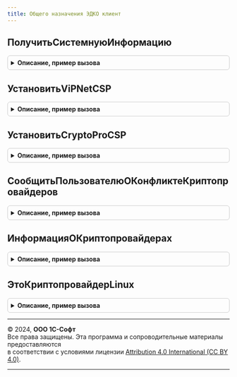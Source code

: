 ```yaml
---
title: Общего назначения ЭДКО клиент
---
```



## ПолучитьСистемнуюИнформацию
<details style="margin: 1em 0; padding: 0.5em; border: 1px solid #ccc; border-radius: 6px;">

<summary style="font-weight: bold; cursor: pointer;">Описание, пример вызова</summary>

```bsl

// Возвращает описание технических характеристик компьютера (только для Windows).
//
// Параметры:
//  ОповещениеОЗавершении - ОписаниеОповещения - описание процедуры, принимающей результат.
//    Результат - Структура:
//      * Выполнено           - Булево - если Истина, то процедура успешно выполнена и получен результат, иначе см. ОписаниеОшибки.
//      * СистемнаяИнформация - ФиксированнаяСтруктура - описание технических характеристик компьютера.
//        ** ИмяОС         - Строка - наименование операционной системы (например, Windows 7, Windows Server 2003 R2 и др.).
//        ** ВерсияОС      - Строка - версия операционной системы в формате РР.П.
//        ** РазрядностьОС - Число - разрядность операционной системы (32 или 64).
//      * ОписаниеОшибки      - Строка - описание ошибки выполнения.
//
//  ВыводитьСообщения - Булево - устанавливает признак необходимости выводить сообщения об ошибках.
//
Процедура ПолучитьСистемнуюИнформацию(ОповещениеОЗавершении, ВыводитьСоообщения = Истина) Экспорт
```

Пример вызова
```bsl
ОбщегоНазначенияЭДКОКлиент.ПолучитьСистемнуюИнформацию(ОповещениеОЗавершении, ВыводитьСоообщения);
```
</details>

## УстановитьViPNetCSP
<details style="margin: 1em 0; padding: 0.5em; border: 1px solid #ccc; border-radius: 6px;">

<summary style="font-weight: bold; cursor: pointer;">Описание, пример вызова</summary>

```bsl

// Выполняет установку криптопровайдера ViPNet CSP.
//  ОповещениеОЗавершении - ОписаниеОповещения - описание процедуры, принимающей результат.
//    Результат - Структура:
//      * Выполнено           - Булево - если Истина, то процедура успешно выполнена и получен результат, иначе см. ОписаниеОшибки.
//      * ОписаниеОшибки      - Строка - описание ошибки выполнения.
//
//   ВладелецФормы - ФормаКлиентскогоПриложения - форма, которая будет указана в качестве владельца.
//
Процедура УстановитьViPNetCSP(ОповещениеОЗавершении, ВладелецФормы) Экспорт
```

Пример вызова
```bsl
ОбщегоНазначенияЭДКОКлиент.УстановитьViPNetCSP(ОповещениеОЗавершении, ВладелецФормы) 
```
</details>

## УстановитьCryptoProCSP
<details style="margin: 1em 0; padding: 0.5em; border: 1px solid #ccc; border-radius: 6px;">

<summary style="font-weight: bold; cursor: pointer;">Описание, пример вызова</summary>

```bsl

// Выполняет установку криптопровайдера CryptoPro CSP.
//  ОповещениеОЗавершении - ОписаниеОповещения - описание процедуры, принимающей результат.
//    Результат - Структура:
//      * Выполнено           - Булево - если Истина, то процедура успешно выполнена и получен результат, иначе см. ОписаниеОшибки.
//      * ОписаниеОшибки      - Строка - описание ошибки выполнения.
//
//   ВладелецФормы - ФормаКлиентскогоПриложения - форма, которая будет указана в качестве владельца.
//
Процедура УстановитьCryptoProCSP(ОповещениеОЗавершении, ВладелецФормы) Экспорт
```

Пример вызова
```bsl
ОбщегоНазначенияЭДКОКлиент.УстановитьCryptoProCSP(ОповещениеОЗавершении, ВладелецФормы) 
```
</details>

## СообщитьПользователюОКонфликтеКриптопровайдеров
<details style="margin: 1em 0; padding: 0.5em; border: 1px solid #ccc; border-radius: 6px;">

<summary style="font-weight: bold; cursor: pointer;">Описание, пример вызова</summary>

```bsl

// Проверяет возможен ли конфликт установленных криптопровайдеров и при необходимости выдает предупреждение.
Процедура СообщитьПользователюОКонфликтеКриптопровайдеров() Экспорт
```

Пример вызова
```bsl
ОбщегоНазначенияЭДКОКлиент.СообщитьПользователюОКонфликтеКриптопровайдеров() 
```
</details>

## ИнформацияОКриптопровайдерах
<details style="margin: 1em 0; padding: 0.5em; border: 1px solid #ccc; border-radius: 6px;">

<summary style="font-weight: bold; cursor: pointer;">Описание, пример вызова</summary>

```bsl

// Возвращает версии КриптоПро CSP и ViPNet CSP из реестра.
//
//  Возвращаемое значение - Структура:
//    * ВерсияКриптоПроCSP - Строка - примерный вид: "9.9.9999", при ошибке чтения возвращается пустая строка.
//    * ВерсияViPNetCSP    - Строка - примерный вид: "9.9.9.99999", при ошибке чтения возвращается пустая строка.
//
Функция ИнформацияОКриптопровайдерах() Экспорт
```

Пример вызова
```bsl
Результат = ОбщегоНазначенияЭДКОКлиент.ИнформацияОКриптопровайдерах() 
```
</details>

## ЭтоКриптопровайдерLinux
<details style="margin: 1em 0; padding: 0.5em; border: 1px solid #ccc; border-radius: 6px;">

<summary style="font-weight: bold; cursor: pointer;">Описание, пример вызова</summary>

```bsl

// Проверяет, что следует использовать криптопровайдер с параметрами, применяемыми в Linux.
//
//  Возвращаемое значение - Булево - Истина для Linux и MacOS.
//
Функция ЭтоКриптопровайдерLinux() Экспорт
```

Пример вызова
```bsl
Результат = ОбщегоНазначенияЭДКОКлиент.ЭтоКриптопровайдерLinux() 
```
</details>

---

© 2024, **ООО 1С-Софт**  
Все права защищены. Эта программа и сопроводительные материалы предоставляются  
в соответствии с условиями лицензии [Attribution 4.0 International (CC BY 4.0)](https://creativecommons.org/licenses/by/4.0/legalcode).

---
